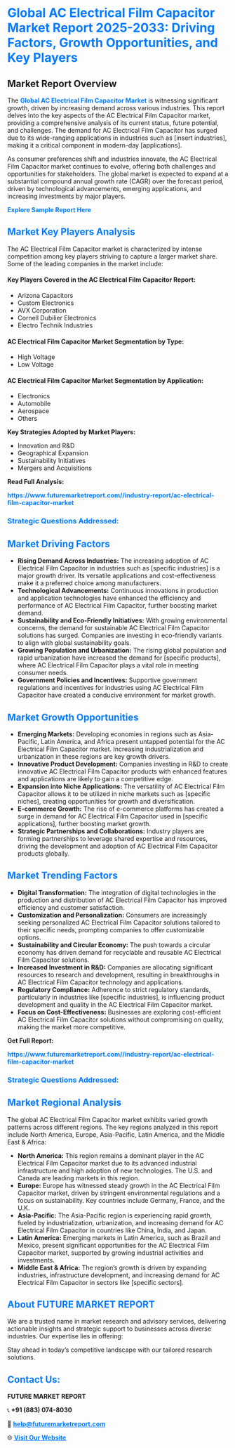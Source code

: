 <h1 style="color: #007BFF;">Global AC Electrical Film Capacitor Market Report 2025-2033: Driving Factors, Growth Opportunities, and Key Players</h1>

<section id="overview">
<h2>Market Report Overview</h2>
<p>The <a href="https://www.futuremarketreport.com//industry-report/ac-electrical-film-capacitor-market" style="color: #007BFF; text-decoration: none;"><strong>Global AC Electrical Film Capacitor Market</strong></a> is witnessing significant growth, driven by increasing demand across various industries. This report delves into the key aspects of the AC Electrical Film Capacitor market, providing a comprehensive analysis of its current status, future potential, and challenges. The demand for AC Electrical Film Capacitor has surged due to its wide-ranging applications in industries such as [insert industries], making it a critical component in modern-day [applications].</p>
<p>As consumer preferences shift and industries innovate, the AC Electrical Film Capacitor market continues to evolve, offering both challenges and opportunities for stakeholders. The global market is expected to expand at a substantial compound annual growth rate (CAGR) over the forecast period, driven by technological advancements, emerging applications, and increasing investments by major players.</p>
</section>

<section id="overview">
<p><a href="https://www.futuremarketreport.com//request-sample/reportId=76225" style="color: #007BFF; text-decoration: none;"><strong>Explore Sample Report Here</strong></a></p>
</section>

<section id="key-players">
<h2 style="color: #007BFF;">Market Key Players Analysis</h2>
<p>The AC Electrical Film Capacitor market is characterized by intense competition among key players striving to capture a larger market share. Some of the leading companies in the market include:</p>
<h4>Key Players Covered in the AC Electrical Film Capacitor Report:</h4>
<ul><li>Arizona Capacitors</li><li>Custom Electronics</li><li>AVX Corporation</li><li>Cornell Dubilier Electronics</li><li>Electro Technik Industries</li></ul>
<h4>AC Electrical Film Capacitor Market Segmentation by Type:</h4>
<ul><li>High Voltage</li><li>Low Voltage</li></ul>

<h4>AC Electrical Film Capacitor Market Segmentation by Application:</h4>
<ul><li>Electronics</li><li>Automobile</li><li>Aerospace</li><li>Others</li></ul>
<p><strong>Key Strategies Adopted by Market Players:</strong></p>
<ul>
<li>Innovation and R&D</li>
<li>Geographical Expansion</li>
<li>Sustainability Initiatives</li>
<li>Mergers and Acquisitions</li>
</ul>
</section>

<section>
<p><strong>Read Full Analysis: </strong></p><a href="https://www.futuremarketreport.com//industry-report/ac-electrical-film-capacitor-market" style="color: #007BFF; text-decoration: none;"><strong>https://www.futuremarketreport.com//industry-report/ac-electrical-film-capacitor-market</strong></a>
<h3 style="color: #007BFF;">Strategic Questions Addressed:</h3>
</section>

<section id="driving-factors">
<h2 style="color: #007BFF;">Market Driving Factors</h2>
<ul>
<li><strong>Rising Demand Across Industries:</strong> The increasing adoption of AC Electrical Film Capacitor in industries such as [specific industries] is a major growth driver. Its versatile applications and cost-effectiveness make it a preferred choice among manufacturers.</li>
<li><strong>Technological Advancements:</strong> Continuous innovations in production and application technologies have enhanced the efficiency and performance of AC Electrical Film Capacitor, further boosting market demand.</li>
<li><strong>Sustainability and Eco-Friendly Initiatives:</strong> With growing environmental concerns, the demand for sustainable AC Electrical Film Capacitor solutions has surged. Companies are investing in eco-friendly variants to align with global sustainability goals.</li>
<li><strong>Growing Population and Urbanization:</strong> The rising global population and rapid urbanization have increased the demand for [specific products], where AC Electrical Film Capacitor plays a vital role in meeting consumer needs.</li>
<li><strong>Government Policies and Incentives:</strong> Supportive government regulations and incentives for industries using AC Electrical Film Capacitor have created a conducive environment for market growth.</li>
</ul>
</section>

<section id="growth-opportunities">
<h2 style="color: #007BFF;">Market Growth Opportunities</h2>
<ul>
<li><strong>Emerging Markets:</strong> Developing economies in regions such as Asia-Pacific, Latin America, and Africa present untapped potential for the AC Electrical Film Capacitor market. Increasing industrialization and urbanization in these regions are key growth drivers.</li>
<li><strong>Innovative Product Development:</strong> Companies investing in R&D to create innovative AC Electrical Film Capacitor products with enhanced features and applications are likely to gain a competitive edge.</li>
<li><strong>Expansion into Niche Applications:</strong> The versatility of AC Electrical Film Capacitor allows it to be utilized in niche markets such as [specific niches], creating opportunities for growth and diversification.</li>
<li><strong>E-commerce Growth:</strong> The rise of e-commerce platforms has created a surge in demand for AC Electrical Film Capacitor used in [specific applications], further boosting market growth.</li>
<li><strong>Strategic Partnerships and Collaborations:</strong> Industry players are forming partnerships to leverage shared expertise and resources, driving the development and adoption of AC Electrical Film Capacitor products globally.</li>
</ul>
</section>

<section id="trending-factors">
<h2 style="color: #007BFF;">Market Trending Factors</h2>
<ul>
<li><strong>Digital Transformation:</strong> The integration of digital technologies in the production and distribution of AC Electrical Film Capacitor has improved efficiency and customer satisfaction.</li>
<li><strong>Customization and Personalization:</strong> Consumers are increasingly seeking personalized AC Electrical Film Capacitor solutions tailored to their specific needs, prompting companies to offer customizable options.</li>
<li><strong>Sustainability and Circular Economy:</strong> The push towards a circular economy has driven demand for recyclable and reusable AC Electrical Film Capacitor solutions.</li>
<li><strong>Increased Investment in R&D:</strong> Companies are allocating significant resources to research and development, resulting in breakthroughs in AC Electrical Film Capacitor technology and applications.</li>
<li><strong>Regulatory Compliance:</strong> Adherence to strict regulatory standards, particularly in industries like [specific industries], is influencing product development and quality in the AC Electrical Film Capacitor market.</li>
<li><strong>Focus on Cost-Effectiveness:</strong> Businesses are exploring cost-efficient AC Electrical Film Capacitor solutions without compromising on quality, making the market more competitive.</li>
</ul>
</section>

<section>
<p><strong>Get Full Report: </strong></p><a href="https://www.futuremarketreport.com//industry-report/ac-electrical-film-capacitor-market" style="color: #007BFF; text-decoration: none;"><strong>https://www.futuremarketreport.com//industry-report/ac-electrical-film-capacitor-market</strong></a>
<h3 style="color: #007BFF;">Strategic Questions Addressed:</h3>
</section>


<section id="regional-analysis">
<h2 style="color: #007BFF;">Market Regional Analysis</h2>
<p>The global AC Electrical Film Capacitor market exhibits varied growth patterns across different regions. The key regions analyzed in this report include North America, Europe, Asia-Pacific, Latin America, and the Middle East & Africa:</p>
<ul>
<li><strong>North America:</strong> This region remains a dominant player in the AC Electrical Film Capacitor market due to its advanced industrial infrastructure and high adoption of new technologies. The U.S. and Canada are leading markets in this region.</li>
<li><strong>Europe:</strong> Europe has witnessed steady growth in the AC Electrical Film Capacitor market, driven by stringent environmental regulations and a focus on sustainability. Key countries include Germany, France, and the U.K.</li>
<li><strong>Asia-Pacific:</strong> The Asia-Pacific region is experiencing rapid growth, fueled by industrialization, urbanization, and increasing demand for AC Electrical Film Capacitor in countries like China, India, and Japan.</li>
<li><strong>Latin America:</strong> Emerging markets in Latin America, such as Brazil and Mexico, present significant opportunities for the AC Electrical Film Capacitor market, supported by growing industrial activities and investments.</li>
<li><strong>Middle East & Africa:</strong> The region’s growth is driven by expanding industries, infrastructure development, and increasing demand for AC Electrical Film Capacitor in sectors like [specific sectors].</li>
</ul>
</section>

<footer>
<h2 style="color: #007BFF;">About FUTURE MARKET REPORT</h2>
<p>We are a trusted name in market research and advisory services, delivering actionable insights and strategic support to businesses across diverse industries. Our expertise lies in offering:</p>

<p>Stay ahead in today’s competitive landscape with our tailored research solutions.</p>

<h2 style="color: #007BFF;">Contact Us:</h2>
<p><strong>FUTURE MARKET REPORT</strong></p>
<p>📞 <strong>+91 (883) 074-8030</strong></p>
<p>📧 <strong><a href="mailto:help@futuremarketreport.com" style="color: #007BFF;">help@futuremarketreport.com</a></strong></p>
<p>🌐 <strong><a href="https://www.futuremarketreport.com/" style="color: #007BFF;">Visit Our Website</a></strong></p>
</footer>
